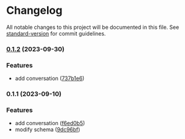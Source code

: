 # Changelog

All notable changes to this project will be documented in this file. See [standard-version](https://github.com/conventional-changelog/standard-version) for commit guidelines.

### [0.1.2](https://github.com/Danny101201/real_time_messenger/compare/v0.1.1...v0.1.2) (2023-09-30)


### Features

* add conversation ([737b1e6](https://github.com/Danny101201/real_time_messenger/commit/737b1e630de87309d92a8dfc769b516f14813c72))

### 0.1.1 (2023-09-10)


### Features

* add conversation ([f6ed0b5](https://github.com/Danny101201/real_time_messenger/commit/f6ed0b577e6dca22d6657b7ed60ef012ad6419e3))
* modify schema ([9dc96bf](https://github.com/Danny101201/real_time_messenger/commit/9dc96bf3638ccc7e905f3015e099b75abaa09334))
